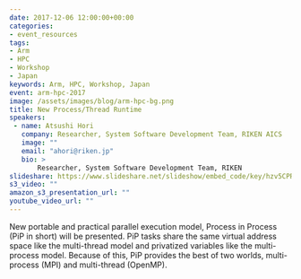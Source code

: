 ```yaml
---
date: 2017-12-06 12:00:00+00:00
categories:
- event_resources
tags:
- Arm
- HPC
- Workshop
- Japan
keywords: Arm, HPC, Workshop, Japan
event: arm-hpc-2017
image: /assets/images/blog/arm-hpc-bg.png
title: New Process/Thread Runtime
speakers:
 - name: Atsushi Hori
   company: Researcher, System Software Development Team, RIKEN AICS
   image: ""
   email: "ahori@riken.jp"
   bio: >
       Researcher, System Software Development Team, RIKEN
slideshare: https://www.slideshare.net/slideshow/embed_code/key/hzv5CPRfIBIMwo
s3_video: ""
amazon_s3_presentation_url: ""
youtube_video_url: ""
---
```

New portable and practical parallel execution model, Process in Process (PiP in short) will be presented. PiP tasks share the same virtual address space like the multi-thread model and privatized variables like the multi-process model. Because of this, PiP provides the best of two worlds, multi-process (MPI) and multi-thread (OpenMP).
